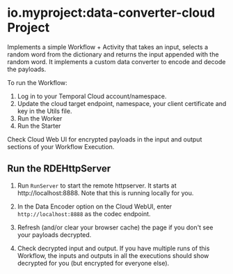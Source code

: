 # io.myproject:data-converter-cloud Project

Implements a simple Workflow + Activity that takes an input, selects a random word from the dictionary and returns the input appended with the random word.
It implements a custom data converter to encode and decode the payloads.

To run the Workflow:

1. Log in to your Temporal Cloud account/namespace.
2. Update the cloud target endpoint, namespace, your client certificate and key in the Utils file.
3. Run the Worker
4. Run the Starter

Check Cloud Web UI for encrypted payloads in the input and output sections of your Workflow Execution.

## Run the RDEHttpServer
1. Run `RunServer` to start the remote httpserver. It starts at http://localhost:8888. Note that this is running locally for you.

2. In the Data Encoder option on the Cloud WebUI, enter `http://localhost:8888` as the codec endpoint.

3. Refresh (and/or clear your browser cache) the page if you don't see your payloads decrypted.

4. Check decrypted input and output. If you have multiple runs of this Workflow, the inputs and outputs 
   in all the executions should show decrypted for you (but encrypted for everyone else).
